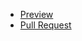 - [Preview](https://Nvalja.github.io/my-project/)
- [Pull Request](https://github.com/Nvalja/my-project/pull/1/files)
